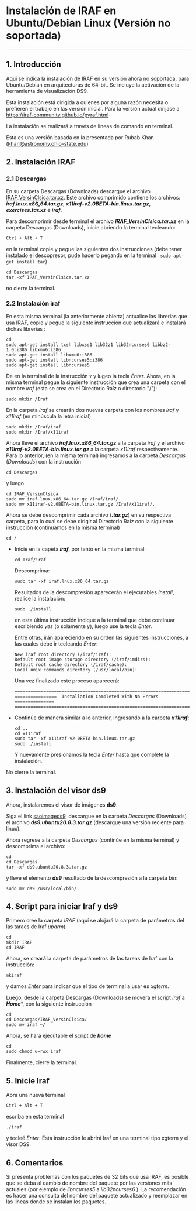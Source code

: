 
# Instalación de IRAF en Ubuntu/Debian Linux (Versión no soportada)

---

## 1. Introducción

Aquí se indica la instalación de IRAF en su versión ahora no soportada, para Ubuntu/Debian en arquitecturas de 64-bit.
Se incluye la activación de la herramienta de visualización DS9.

Esta instalación está dirigida a quienes por alguna razón necesita o prefieren el trabajo en las versión inicial. Para la versión actual diríjase a https://iraf-community.github.io/pyraf.html

La instalación se realizará a través de lineas de comando en terminal. 

Esta es una versión basada en la presentada por Rubab Khan (khan@astronomy.ohio-state.edu)

## 2. Instalación IRAF
### 2.1 Descargas

En su carpeta Descargas (Downloads) descargue el archivo [IRAF_VersinClsica.tar.xz](https://1drv.ms/u/s!AnFDFXokQzgljB0-3E8e2sM1hAJW). Este archivo comprimido contiene los archivos: ***iraf.lnux.x86_64.tar.gz***, ***x11iraf-v2.0BETA-bin.linux.tar.gz***, ***exercises.tar.xz*** e ***iraf***.

Para descomprimir desde terminal el archivo ***IRAF_VersinClsica.tar.xz*** en la carpeta Descargas (Downloads), inicie abriendo la terminal tecleando: 

```
Ctrl + Alt + T
```
en la terminal copie y pegue las siguientes dos instrucciones (debe tener instalado el descopresor, pude hacerlo pegando en la terminal  ` sudo apt-get install tar`)

```
cd Descargas
tar -xf IRAF_VersinClsica.tar.xz
```

no cierre la terminal.

### 2.2 Instalación iraf

En esta misma terminal (la anteriormente abierta) actualice las librerias que usa IRAF, copie y pegue la siguiente instrucción que actualizará e instalará dichas librerías :

```
cd
sudo apt-get install tcsh libxss1 lib32z1 lib32ncurses6 libbz2-1.0:i386 libxmu6:i386
sudo apt-get install libxmu6:i386
sudo apt-get install libncurses5:i386
sudo apt-get install libncurses5
```  
De en la terminal de la instrucción `Y` y lugeo la tecla *Enter*. Ahora, en la misma terminal pegue la siguiente instrucción que crea una carpeta con el nombre *iraf* (esta se crea en el Directorio Raíz o directorio "/"):

```
sudo mkdir /Iraf
```
En la carpeta *Iraf* se crearán dos nuevas carpeta con los nombres *iraf* y *x11iraf* (en minúscula la letra inicial)

```
sudo mkdir /Iraf/iraf 
sudo mkdir /Iraf/x11iraf

```
Ahora lleve el archivo ***iraf.lnux.x86_64.tar.gz*** a la carpeta *iraf* y el archivo ***x11iraf-v2.0BETA-bin.linux.tar.gz*** a la carpeta *x11iraf* respectivamente. Para lo anterior, (en la misma terminal) ingresamos a la carpeta *Descargas* (*Downloads*) con la instrucción 

```
cd Descargas
```
y luego 

```
cd IRAF_VersinClsica
sudo mv iraf.lnux.x86_64.tar.gz /Iraf/iraf/.
sudo mv x11iraf-v2.0BETA-bin.linux.tar.gz /Iraf/x11iraf/.
```

Ahora se debe descomprimir cada archivo (***.tar.gz***) en su respectiva carpeta, para lo cual se debe dirigir al Directorio Raíz con la siguiente instrucción (continuamos en la misma terminal)

```
cd /
```


* Inicie en la capeta ***iraf***, por tanto en la misma terminal:

  ```
  cd Iraf/iraf
  ```

  Descomprima:
  ```
  sudo tar -xf iraf.lnux.x86_64.tar.gz
  ```
  Resultados de la descompresión aparecerán el ejecutables *Install*, realice la instalación: 

  ```
  sudo ./install
  ```
  en esta última instrucción indique a la terminal que debe continuar escribiendo *yes* (o solamente *y*), luego use la tecla *Enter*.

  Entre otras, irán apareciendo en su orden las siguientes instrucciones, a las cuales debe ir tecleando *Enter*:
  ```
  New iraf root directory (/iraf/iraf): 
  Default root image storage directory (/iraf/imdirs): 
  Default root cache directory (/iraf/cache): 
  Local unix commands directory (/usr/local/bin): 
  ```
  Una vez finalizado este proceso aparecerá:

  ```
  ========================================================================
  ================  Installation Completed With No Errors  ===============
  ========================================================================
  ```

* Continúe de manera similar a lo anterior, ingresando a la carpeta ***x11iraf***:

  ```
  cd ..
  cd x11iraf
  sudo tar -xf x11iraf-v2.0BETA-bin.linux.tar.gz
  sudo ./install
  ```

  Y nuevamente presionamos la tecla *Enter* hasta que complete la instalación.

No cierre la terminal.

## 3. Instalación del visor ds9

Ahora, instalaremos el visor de imágenes **ds9**.

Siga el link [saoimageds9](https://sites.google.com/cfa.harvard.edu/saoimageds9), descargue en la carpeta *Descargas* (Downloads) el archivo ***ds9.ubuntu20.8.3.tar.gz*** (descargue una versión reciente para linux).

Ahora regrese a la carpeta *Descargas* (continúe en la misma terminal) y descomprima el archivo:
```
cd
cd Descargas
tar -xf ds9.ubuntu20.8.3.tar.gz
```
y lleve el elemento ***ds9*** resultado de la descompresión a la carpeta *bin*:

```
sudo mv ds9 /usr/local/bin/.
```

## 4. Script para iniciar Iraf y ds9

Primero cree la carpeta *IRAF* (aquí se alojará la carpeta de parámetros del las taraes de Iraf *uparm*):
```
cd
mkdir IRAF
cd IRAF
```
Ahora, se creará la carpeta de parámetros de las tareas de Iraf con la instrucción: 

```
mkiraf
```

y damos *Enter* para indicar que el tipo de terminal a usar es *xgterm*.


Luego, desde la carpeta Descargas (Downloads) se moverá el script *iraf* a ***Home****, con la siguiente instrucción

```
cd
cd Descargas/IRAF_VersinClsica/
sudo mv iraf ~/
```
Ahora, se hará ejecutable el script de ***home***
```
cd
sudo chmod u=rwx iraf

```
Finalmente, cierre la terminal.

## 5. Inicie Iraf

Abra una nueva terminal 

```
Ctrl + Alt + T
```
escriba en esta terminal

```
./iraf
```
y tecleé *Enter*. Esta instrucción le abrirá Iraf en una terminal tipo xgterm y el visor DS9.

## 6. Comentarios

Si presenta problemas con los paquetes de 32 bits que usa IRAF, es posible que se deba al cambio de nombre del paquete por las versiones más actuales (por ejemplo de *libncurses5* a *lib32ncurses6* ). 
La recomendación es hacer una consulta del nombre del paquete actualizado y reemplazar en las lineas donde se instalan los paquetes.
